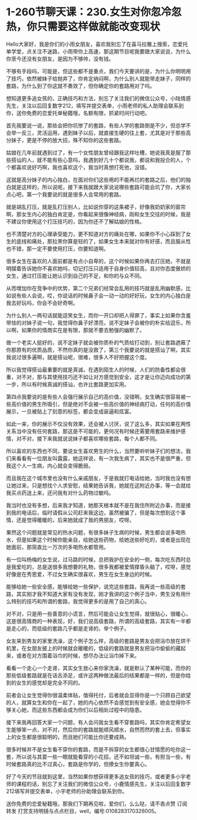 # 1-260节聊天课：230.女生对你忽冷忽热，你只需要这样做就能改变现状

Hello大家好，我是你们的小雨女朋友，喜欢我别忘了在喜马拉雅上搜索，恋爱托单学堂，点关注不迷路，小雨带你上高速，那这期节目呢我要跟大家说说，为什么你至今还没有女朋友，是因为不够帅，没有钱。

不够有手段吗，可能是，但这些都不是重点，我们今天要讲的是，为什么你明明用了技巧，依然被妹子给抛弃了，你肯定纳闷啊，为什么别人就能带走妹子，同样的套路，为什么到了你这就不奏效了，但你确定你的套路用对了吗。

想知道更多追女孩的，正确技巧和方法，别忘了关注我们的微信公众号，小陆情感先生，关注以后回复数字212，填写并提交表单，小雨老师的私人助理会联系到你，送你免费的恋爱托单秘籍哦，名额有限，抓紧时间行动吧。

首先我要说一说，那些会把你坑惨了的套路，有些人学的套路倒是不少，但总学不会举一反三，灵活运用，遇到妹子以后，就直接生硬的往上套，尤其是对于那些高分妹子，更是不停的放大招，殊不知你的这些套路。

姑娘在几年前就遇到过了，有一个女性朋友曾经跟我这样吐槽，她说我真是服了那些搭讪的人，就不能有些心意吗，我遇到好几十个都说我，都说和我投合的人，个个都喜欢说好巧啊，我也喜欢这个，我当时真想打死他，没错。

这就是高分妹子的内心独白，在面对你们这些用的不能再烂的套路之后，他们的独白就是这样的，所以说呢，接下来我就跟大家说说哪些套路可能会坑了你，大家长点心吧，第一个我要说的就是很多人会常用的套路。

就是胡乱打压，就是乱打压别人，比如说你穿的这条裙子，好像我奶奶家的窗帘啊，那女生内心的独白肯定是，你看起来很像神经病，刚和女生交往的时候，我是不建议你使用这个打压技巧的，因为你还不了解姑娘的性格。

也不清楚对方的心理承受能力，更不知道对方的痛处在哪，如果你不小心踩到了女生的底线和痛处，那拉黑你算是轻的了，如果女生本来就对你有好感，而且服从性也不错，那一定不要使用打压，你要知道啊。

很多女生在喜欢的人面前都是有点小自卑的，这个时候如果你再去打压她，不就是明摆着告诉她你不喜欢她吗，切记打压只适用于自身价值较高，且对你态度傲娇的女生，通过打压能让她认识到自己的不足，和你的与众不同。

从而增加你在竞争中的优势，第二个兄弟们经常会乱用的技巧就是乱用幽默感，比如说有些人会说，哎，你说话的时候鼻子会一动一动的好好玩，女生的内心独白是我去好玩吗，你会不会好奇啊。

为什么别人一两句话就能逗笑女生，而你一开口却把人得罪了，事实上如果你含羞带怯的对妹子说一句，我觉得你鼻子好漂亮，说不定妹子会被你的朴实给逗乐，所以啊，如果你的情商实在是有限，那就不要去勉强的幽默了。

做一个老实人挺好的，说不定妹子就会被你质朴的气质给打动到，别让套路遮蔽了你那原有的优质品质，不然你真的是没救了，第三个我要说的就是搭讪了啊，其实我说过很多遍啊，就是搭讪呢，很难，很多人不好把握这个度。

所以我觉得搭讪最重要的就是真诚，在遇到陌生人的时候，人们的防备性都会很重，对不对，那与其使用技巧还不如让对方感觉到安全，这才是让你迈向成功的第一步，所以有时候真诚的搭讪，也许比套路更加实用。

第四点我要说的是有些人会强行展示自己的高价值，没错啊，女生确实很容易被一些高价值的男生所吸引，但是绝对不会被一些高价值的神经病打动，任何的高价值展示，一旦被贴上了刻意的标签，都会变成装逼和炫富。

如此一来，你的展示不仅没有效果，还会被人讨厌，说了这么多，其实如果在两性关系当中没有任何套路，那这是不可能的，更何况有时候还需要用套路来维护感情，对不对，接下来我就说说妹子都喜欢哪些套路，每个人都不同。

所以喜欢的东西也不同，要说女生喜欢男生的什么，当然要听听妹子们的想法，我们来看看有一位朋友叫露露，她这样说，有一次我生病了，其实也不是很严重，但我这个人一生病，内心就会变得脆弱。

而且我在这个城市里也没有什么亲戚朋友，于是我就打电话给她，当时我也没有想让她过来，只是想找个人求安慰，结果她告诉我，她就在这附近办事，等一会就给我买点药送上来，还问我有对什么药物过敏吗。

我当时也没有多想，后来我才知道，她那天根本就不是在我住所附近办事，而是接到我的电话后，临时请假从公司赶来我这边，虽然被骗了，但是每次想到这个事情，还是觉得暖暖的，后来她就成了我的男朋友，哎呀。

果然这个问题就是常见的热水问题，有很多妹子生病的时候，男生都会说多喝热水，但是如果这个时候你能亲自，给她送些药物，给她送些好吃的，或者是出现在她面前，那简直比一万次的多喝热水都管用。

有一位叫杨梅的女生说，过马路的时候，总把我护在安全的一侧，每次吃东西时总是我爱吃的，总是送很多我想要的礼物，很多我都被爱情撑昏头脑了，哎呀，感觉好像是在秀恩爱，不过女生确实很喜欢，男生在女生身边的时候。

能够给她一些安全感，能够给她一些保护，说完这些套路，我再说一些高级的套路，其实刚才我不知道大家有没有发现，刚才我讲的这个例子当中，男生没有用什么特别的技巧和所谓的套路，我觉得更多的是用了自己的真心。

对不对，只是用一些善意的小谎言，然后可能会让女生觉得，就很贴心，很暖心，这是很高情商的一种表现，好，我们说高级套路，所谓的高级套路，其实有一半都是走心的，而低级的套路几乎都是走肾的，举个例子。

女友来到男友的家里洗澡，这个例子怎么样，高级的套路是男友会把浴巾放在烘干机里，在女朋友披上的时候就会暖暖的，低级的套路就是男友把浴巾偷偷的藏起来，或者在对方围着浴巾的时候，想尽办法让浴巾掉下来。

看看一个走心一个走肾，其实女生放心来你家洗澡，就是默认了某种可能，而你的那些低级套路就是在话舌添足，或许这两种做法最后的结果都是一样的，但是你给到的女生的感觉却是完全不同的。

前者会让女生觉得你很温柔体贴，值得托付，后者就会显得你是一个只顾自己欲望的人，就算女生和你在一起了，她的内心依然不会感觉到有安全感，她会觉得你不够关心她，而这些东西都会成为你们以后相处过程中的隐患。

接下来我再回答大家一个问题，有人会问我女生看不穿套路吗，其实你肯定希望女生能够笨一点，对不对，然后你的套路就能顺风顺水，自然而然的套上去，但事实上的女生都是很聪明的，而且她们可能比你还要成熟。

很多时候并不是女生看不穿你的套路，而是不拆穿的女生都很心甘情愿的吃你这一套，所以说与其耍一些一眼就能看穿的小花招，还不如坦诚一些，有担当一些，有时候套路真的比不过真心，套路是你学的，但撩女生你要真心。

好了今天的节目就到这里，当然如果你想获得更多追女孩的技巧，或者更多小宇老师的课程的话，别忘了关注我们的微信公众号，小鹿情感先生，关注以后回复数字212填写并提交表单，小宇老师的孙助理会联系到你。

送你免费的恋爱秘籍哦，那我们下期再见啦，爱你们，么么哒，请不吝点赞 订阅 转发 打赏支持明镜与点点栏目，well，编号:0108283170326005。

